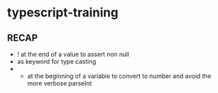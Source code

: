 # typescript-training

## RECAP
* ! at the end of a value to assert non null
* as keyword for type casting
* + at the beginning of a variable to convert to number and avoid the more verbose parseInt
